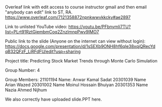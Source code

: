Overleaf link with edit access to course instructor gmail and then email "anybody can edit" link to ST, RA.
https://www.overleaf.com/7121358872npnkwwvkkcky#ae2897

Link to unlisted YouTube video:
https://youtu.be/PFbnymIi7TU?list=PLrt91RztGiembmCoq2ZnzlmnpPwv9IMO7

Public link to the slide (Anyone on the internet can view without login):
https://docs.google.com/presentation/d/1sSEXb9ONH8hf6qIe38xqjQRecYdqB32QFzF_LiRFdFU/edit?usp=sharing

Project title:
Predicting Stock Market Trends through Monte Carlo Simulation

Group Number:
4

Group Members:
21101194 Name: Anwar Kamal Sadat
20301039 Name Arian Wazed
20301002 Name Moinul Hossain Bhuiyan
20301353 Name Nazia Ahmed Nijhum


We also correctly have uploaded slide.PPT here.